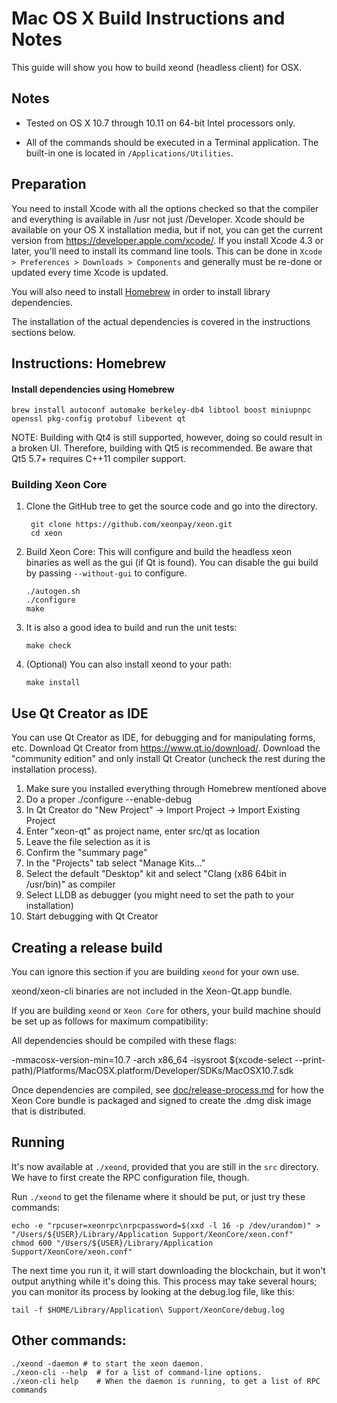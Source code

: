 Mac OS X Build Instructions and Notes
====================================
This guide will show you how to build xeond (headless client) for OSX.

Notes
-----

* Tested on OS X 10.7 through 10.11 on 64-bit Intel processors only.

* All of the commands should be executed in a Terminal application. The
built-in one is located in `/Applications/Utilities`.

Preparation
-----------

You need to install Xcode with all the options checked so that the compiler
and everything is available in /usr not just /Developer. Xcode should be
available on your OS X installation media, but if not, you can get the
current version from https://developer.apple.com/xcode/. If you install
Xcode 4.3 or later, you'll need to install its command line tools. This can
be done in `Xcode > Preferences > Downloads > Components` and generally must
be re-done or updated every time Xcode is updated.

You will also need to install [Homebrew](http://brew.sh) in order to install library
dependencies.

The installation of the actual dependencies is covered in the instructions
sections below.

Instructions: Homebrew
----------------------

#### Install dependencies using Homebrew

    brew install autoconf automake berkeley-db4 libtool boost miniupnpc openssl pkg-config protobuf libevent qt

NOTE: Building with Qt4 is still supported, however, doing so could result in a broken UI. Therefore, building with Qt5 is recommended. Be aware that Qt5 5.7+ requires C++11 compiler support.

### Building Xeon Core

1. Clone the GitHub tree to get the source code and go into the directory.

        git clone https://github.com/xeonpay/xeon.git
        cd xeon

2.  Build Xeon Core:
    This will configure and build the headless xeon binaries as well as the gui (if Qt is found).
    You can disable the gui build by passing `--without-gui` to configure.

        ./autogen.sh
        ./configure
        make

3.  It is also a good idea to build and run the unit tests:

        make check

4.  (Optional) You can also install xeond to your path:

        make install

Use Qt Creator as IDE
------------------------
You can use Qt Creator as IDE, for debugging and for manipulating forms, etc.
Download Qt Creator from https://www.qt.io/download/. Download the "community edition" and only install Qt Creator (uncheck the rest during the installation process).

1. Make sure you installed everything through Homebrew mentioned above
2. Do a proper ./configure --enable-debug
3. In Qt Creator do "New Project" -> Import Project -> Import Existing Project
4. Enter "xeon-qt" as project name, enter src/qt as location
5. Leave the file selection as it is
6. Confirm the "summary page"
7. In the "Projects" tab select "Manage Kits..."
8. Select the default "Desktop" kit and select "Clang (x86 64bit in /usr/bin)" as compiler
9. Select LLDB as debugger (you might need to set the path to your installation)
10. Start debugging with Qt Creator

Creating a release build
------------------------
You can ignore this section if you are building `xeond` for your own use.

xeond/xeon-cli binaries are not included in the Xeon-Qt.app bundle.

If you are building `xeond` or `Xeon Core` for others, your build machine should be set up
as follows for maximum compatibility:

All dependencies should be compiled with these flags:

 -mmacosx-version-min=10.7
 -arch x86_64
 -isysroot $(xcode-select --print-path)/Platforms/MacOSX.platform/Developer/SDKs/MacOSX10.7.sdk

Once dependencies are compiled, see [doc/release-process.md](release-process.md) for how the Xeon Core
bundle is packaged and signed to create the .dmg disk image that is distributed.

Running
-------

It's now available at `./xeond`, provided that you are still in the `src`
directory. We have to first create the RPC configuration file, though.

Run `./xeond` to get the filename where it should be put, or just try these
commands:

    echo -e "rpcuser=xeonrpc\nrpcpassword=$(xxd -l 16 -p /dev/urandom)" > "/Users/${USER}/Library/Application Support/XeonCore/xeon.conf"
    chmod 600 "/Users/${USER}/Library/Application Support/XeonCore/xeon.conf"

The next time you run it, it will start downloading the blockchain, but it won't
output anything while it's doing this. This process may take several hours;
you can monitor its process by looking at the debug.log file, like this:

    tail -f $HOME/Library/Application\ Support/XeonCore/debug.log

Other commands:
-------

    ./xeond -daemon # to start the xeon daemon.
    ./xeon-cli --help  # for a list of command-line options.
    ./xeon-cli help    # When the daemon is running, to get a list of RPC commands
